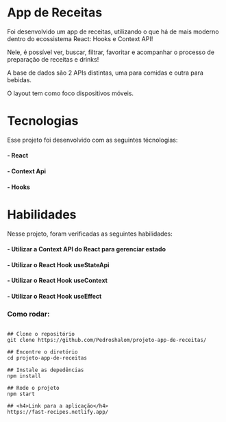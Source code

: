 # App de Receitas

Foi desenvolvido um app de receitas, utilizando o que há de mais moderno dentro do ecossistema React: Hooks e Context API!

Nele, é possível ver, buscar, filtrar, favoritar e acompanhar o processo de preparação de receitas e drinks!

A base de dados são 2 APIs distintas, uma para comidas e outra para bebidas.

O layout tem como foco dispositivos móveis.

## <h1>Tecnologias</h1>
Esse projeto foi desenvolvido com as seguintes técnologias:

<h4>-  React</h4>
<h4>-  Context Api</h4>
<h4>-  Hooks</h4>

### <h1>Habilidades</h1>
Nesse projeto, foram verificadas as seguintes habilidades:

<h4>-  Utilizar a Context API do React para gerenciar estado</h4>
<h4>-  Utilizar o React Hook useStateApi</h4>
<h4>-  Utilizar o React Hook useContext</h4>
<h4>-  Utilizar o React Hook useEffect</h4>

<h3>Como rodar:</h3>

```

## Clone o repositório
git clone https://github.com/Pedroshalom/projeto-app-de-receitas/

## Encontre o diretório
cd projeto-app-de-receitas

## Instale as depedências
npm install

## Rode o projeto
npm start

## <h4>Link para a aplicação</h4>
https://fast-recipes.netlify.app/
